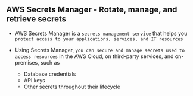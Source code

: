 ## AWS Secrets Manager - Rotate, manage, and retrieve secrets

- AWS Secrets Manager is a `secrets management service` that helps you `protect access to your applications, services, and IT resources`

- Using Secrets Manager, `you can secure and manage secrets used to access resources` in the AWS Cloud, on third-party services, and on-premises, such as
  - Database credentials
  - API keys
  - Other secrets throughout their lifecycle
